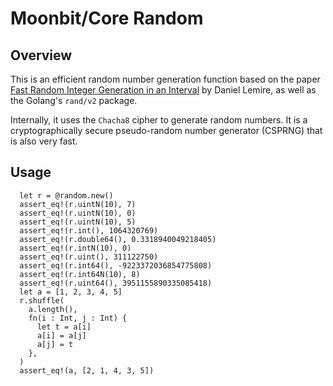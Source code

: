 # Moonbit/Core Random

## Overview

This is an efficient random number generation function based on the paper [Fast Random Integer Generation in an Interval](https://arxiv.org/abs/1805.10941) by Daniel Lemire, as well as the Golang's `rand/v2` package.

Internally, it uses the `Chacha8` cipher to generate random numbers. It is a cryptographically secure pseudo-random number generator (CSPRNG) that is also very fast.

## Usage

```moonbit
  let r = @random.new()
  assert_eq!(r.uintN(10), 7)
  assert_eq!(r.uintN(10), 0)
  assert_eq!(r.uintN(10), 5)
  assert_eq!(r.int(), 1064320769)
  assert_eq!(r.double64(), 0.3318940049218405)
  assert_eq!(r.intN(10), 0)
  assert_eq!(r.uint(), 311122750)
  assert_eq!(r.int64(), -9223372036854775808)
  assert_eq!(r.int64N(10), 8)
  assert_eq!(r.uint64(), 3951155890335085418)
  let a = [1, 2, 3, 4, 5]
  r.shuffle(
    a.length(),
    fn(i : Int, j : Int) {
      let t = a[i]
      a[i] = a[j]
      a[j] = t
    },
  )
  assert_eq!(a, [2, 1, 4, 3, 5])
```
